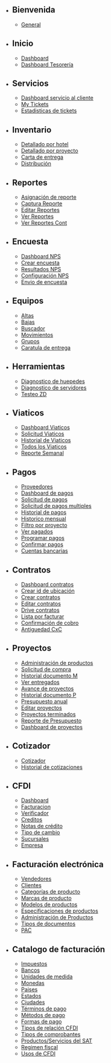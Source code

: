 - ## Bienvenida
    - [General](/{{route}}/{{version}}/overview)
- ## Inicio
    - [Dashboard](/{{route}}/{{version}}/home/dash)
    - [Dashboard Tesorería](/{{route}}/{{version}}/home/dash_finan)
- ## Servicios
    - [Dashboard servicio al cliente](/{{route}}/{{version}}/service/dashboardcust)
    - [My Tickets](/{{route}}/{{version}}/service/mytickets)
    - [Estadisticas de tickets](/{{route}}/{{version}}/service/statistics_tickets)
- ## Inventario
    - [Detallado por hotel](/{{route}}/{{version}}/inventory/detailed_hotel)
    - [Detallado por proyecto](/{{route}}/{{version}}/inventory/detailed_proyect)
    - [Carta de entrega](/{{route}}/{{version}}/inventory/detailed_cover)
    - [Distribución](/{{route}}/{{version}}/inventory/detailed_distribution)
- ## Reportes
    - [Asignación de reporte](/{{route}}/{{version}}/report/type_report)
    - [Captura Reporte](/{{route}}/{{version}}/report/individual)
    - [Editar Reportes](/{{route}}/{{version}}/report/edit_report)
    - [Ver Reportes](/{{route}}/{{version}}/report/viewreports)
    - [Ver Reportes Cont](/{{route}}/{{version}}/report/viewreportscont)
- ## Encuesta
    - [Dashboard NPS](/{{route}}/{{version}}/qualification/view_dashboard_survey_nps)
    - [Crear encuesta](/{{route}}/{{version}}/qualification/create_survey_admin)
    - [Resultados NPS](/{{route}}/{{version}}/qualification/survey_results)
    - [Configuración NPS](/{{route}}/{{version}}/qualification/configure_survey_admin_nps)
    - [Envio de encuesta](/{{route}}/{{version}}/qualification/configure_survey_admin_sit)
- ## Equipos
    - [Altas](/{{route}}/{{version}}/equipment/up_equipment)
    - [Bajas](/{{route}}/{{version}}/equipment/down_equipment)
    - [Buscador](/{{route}}/{{version}}/equipment/detailed_search)
    - [Movimientos](/{{route}}/{{version}}/equipment/move_equipment)
    - [Grupos](/{{route}}/{{version}}/equipment/group_equipment)
    - [Caratula de entrega](/{{route}}/{{version}}/equipment/cover_equipment_delivery)
- ## Herramientas
    - [Diagnostico de huepedes](/{{route}}/{{version}}/tools/detailed_guest_review)
    - [Diagnostico de servidores](/{{route}}/{{version}}/tools/detailed_server_review)
    - [Testeo ZD](/{{route}}/{{version}}/tools/testzone)
- ## Viaticos
    - [Dashboard Viaticos](/{{route}}/{{version}}/viaticos/dashboard_viaticos)
    - [Solicitud Viaticos](/{{route}}/{{version}}/viaticos/add_request_via)
    - [Historial de Viaticos](/{{route}}/{{version}}/viaticos/view_request_via)
    - [Todos los Viaticos](/{{route}}/{{version}}/viaticos/view_request_all_via)
    - [Reporte Semanal](/{{route}}/{{version}}/viaticos/view_viatic_weekly)
- ## Pagos
    - [Proveedores](/{{route}}/{{version}}/payments/customers)
    - [Dashboard de pagos](/{{route}}/{{version}}/payments/view_dashboard_req_pay)
    - [Solicitud de pagos](/{{route}}/{{version}}/payments/view_add_req_pay)
    - [Solicitud de pagos multiples](/{{route}}/{{version}}/payments/view_add_req_pay_mult)
    - [Historial de pagos](/{{route}}/{{version}}/payments/view_history_req_pay)
    - [Historico mensual](/{{route}}/{{version}}/payments/view_history_all_req_pay)
    - [Filtro por proyecto](/{{route}}/{{version}}/payments/view_filter_req_pay)
    - [Ver pagados](/{{route}}/{{version}}/payments/view_history_all_status_paid)
    - [Programar pagos](/{{route}}/{{version}}/payments/program_date_pay)
    - [Confirmar pagos](/{{route}}/{{version}}/payments/confirm_pay)
    - [Cuentas bancarias](/{{route}}/{{version}}/payments/view_pay_bank)
- ## Contratos
    - [Dashboard contratos](/{{route}}/{{version}}/contracts/cont_dashboard)
    - [Crear id de ubicación](/{{route}}/{{version}}/contracts/cont_create_idubic)
    - [Crear contratos](/{{route}}/{{version}}/contracts/cont_create_cont)
    - [Editar contratos](/{{route}}/{{version}}/contracts/cont_edit_cont)
    - [Drive contratos](/{{route}}/{{version}}/contracts/cont_filemanager)
    - [Lista por facturar](/{{route}}/{{version}}/contracts/view_payauto)
    - [Confirmación de cobro](/{{route}}/{{version}}/contracts/view_facturados)
    - [Antiguedad CxC](/{{route}}/{{version}}/contracts/view_cobrados)

- ## Proyectos
    - [Administración de productos](/{{route}}/{{version}}/planning/products)
    - [Solicitud de compra](/{{route}}/{{version}}/planning/purchaserequest)
    - [Historial documento M](/{{route}}/{{version}}/planning/historyM)
    - [Ver entregados](/{{route}}/{{version}}/planning/viewdelivered)
    - [Avance de proyectos](/{{route}}/{{version}}/planning/projectprogress)
    - [Historial documento P](/{{route}}/{{version}}/planning/historyP)
    - [Presupuesto anual](/{{route}}/{{version}}/planning/annualbudget)
    - [Editar proyectos](/{{route}}/{{version}}/planning/editprojects)
    - [Proyectos terminados](/{{route}}/{{version}}/planning/fullprojects)
    - [Reporte de Presupuesto](/{{route}}/{{version}}/planning/budgetreport)
    - [Dashboard de proyectos](/{{route}}/{{version}}/planning/dashboardprojects)
- ## Cotizador
    - [Cotizador](/{{route}}/{{version}}/quote/quote)
    - [Historial de cotizaciones](/{{route}}/{{version}}/quote/quotehistory)
- ## CFDI
    - [Dashboard](/{{route}}/{{version}}/cfdi/cfdi)
    - [Facturacion](/{{route}}/{{version}}/cfdi/billing)
    - [Verificador](/{{route}}/{{version}}/cfdi/checker)
    - [Creditos](/{{route}}/{{version}}/cfdi/credits)
    - [Notas de crédito](/{{route}}/{{version}}/cfdi/creditnotes)
    - [Tipo de cambio](/{{route}}/{{version}}/cfdi/exchangerate)
    - [Sucursales](/{{route}}/{{version}}/cfdi/branchoffice)
    - [Empresa](/{{route}}/{{version}}/cfdi/company)
- ## Facturación electrónica
    - [Vendedores](/{{route}}/{{version}}/billing/seller)
    - [Clientes](/{{route}}/{{version}}/billing/client)
    - [Categorías de producto](/{{route}}/{{version}}/billing/productcategories)
    - [Marcas de producto](/{{route}}/{{version}}/billing/productsbrand)
    - [Modelos de productos](/{{route}}/{{version}}/billing/productmodels)
    - [Especificaciones de productos](/{{route}}/{{version}}/billing/productsspecifications)
    - [Administración de Productos](/{{route}}/{{version}}/billing/productmanagement)
    - [Tipos de documentos](/{{route}}/{{version}}/billing/documenttypes)
    - [PAC](/{{route}}/{{version}}/billing/pac)
- ## Catalogo de facturación
    - [Impuestos](/{{route}}/{{version}}/catalog/taxes)
    - [Bancos](/{{route}}/{{version}}/catalog/banks)
    - [Unidades de medida](/{{route}}/{{version}}/catalog/units)
    - [Monedas](/{{route}}/{{version}}/catalog/coins)
    - [Paises](/{{route}}/{{version}}/catalog/countries)
    - [Estados](/{{route}}/{{version}}/catalog/states)
    - [Ciudades](/{{route}}/{{version}}/catalog/cities)
    - [Términos de pago](/{{route}}/{{version}}/catalog/payments)
    - [Métodos de pago](/{{route}}/{{version}}/catalog/paymentmethods)
    - [Formas de pago](/{{route}}/{{version}}/catalog/paymentways)
    - [Tipos de relación CFDI](/{{route}}/{{version}}/catalog/cfdirelation)
    - [Tipos de comprobantes](/{{route}}/{{version}}/catalog/vouchers)
    - [Productos/Servicios del SAT](/{{route}}/{{version}}/catalog/satps)
    - [Regimen fiscal](/{{route}}/{{version}}/catalog/taxregimen)
    - [Usos de CFDI](/{{route}}/{{version}}/catalog/cfdiuses)
